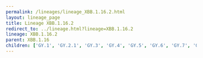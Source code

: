 ```yaml
---
permalink: /lineages/lineage_XBB.1.16.2.html
layout: lineage_page
title: Lineage XBB.1.16.2
redirect_to: ../lineage.html?lineage=XBB.1.16.2
lineage: XBB.1.16.2
parent: XBB.1.16
children: ['GY.1', 'GY.2.1', 'GY.3', 'GY.4', 'GY.5', 'GY.6', 'GY.7', 'GY.8', 'XBB.1.16.2']
---
```

